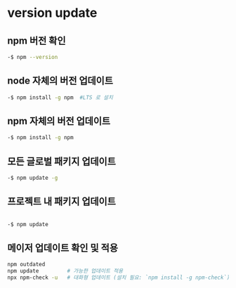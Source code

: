# version update

## npm 버전 확인

```sh
-$ npm --version
```

## node 자체의 버전 업데이트

```sh
-$ npm install -g npm  #LTS 로 설치
```

## npm 자체의 버전 업데이트

```sh
-$ npm install -g npm
```

## 모든 글로벌 패키지 업데이트

```sh
-$ npm update -g
```

## 프로젝트 내 패키지 업데이트

```sh

-$ npm update

```

## 메이저 업데이트 확인 및 적용

```sh
npm outdated
npm update         # 가능한 업데이트 적용
npx npm-check -u   # 대화형 업데이트 (설치 필요: `npm install -g npm-check`)
```
